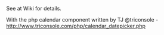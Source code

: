 See at Wiki for details.

With the php calendar component
written by TJ @triconsole - http://www.triconsole.com/php/calendar_datepicker.php
